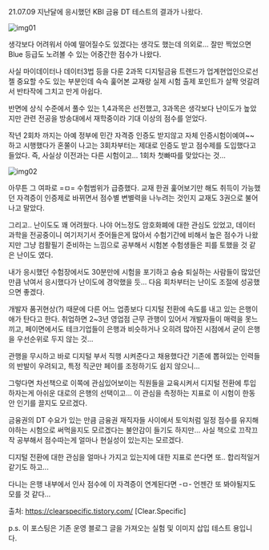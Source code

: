 21.07.09 지난달에 응시했던 KBI 금융 DT 테스트의 결과가 나왔다.

![img01](https://user-images.githubusercontent.com/73065598/129484344-67689ad9-c9a0-4b73-b8f9-0acde1892521.png)

생각보다 어려워서 아예 떨어질수도 있겠다는 생각도 했는데 의외로... 잘만 찍었으면 Blue 등급도 노려볼 수 있는 어중간한 점수가 나왔다.

사실 마이데이터나 데이터3법 등을 다룬 2과목 디지털금융 트렌드가 업계현업인으로선 젤 중요할 수도 있는 부분인데 슥슥 훑어본 교재랑 실제 시험 출제 포인트가 살짝 엇갈려서 반타작에 그치고 만게 아쉽다.

반면에 상식 수준에서 풀수 있는 1,4과목은 선전했고, 3과목은 생각보다 난이도가 높았지만 관련 전공을 방송대에서 재학중이라 기대 이상의 점수를 얻었다.

 

작년 2회차 까지는 아예 정부에 민간 자격증 인증도 받지않고 자체 인증시험이예여~~ 하고 시행했다가 혼쭐이 나고는 3회차부터는 제대로 인증도 받고 점수제를 도입했다고 들었다. 즉, 사실상 이전과는 다른 시험이고... 1회차 첫빠따를 맞았다는 것...

![img02](https://user-images.githubusercontent.com/73065598/129484346-8f3fa06f-7e39-4da3-863c-a1b330839e0d.png)


아무튼 그 여파로 =ㅁ= 수험범위가 급증했다. 교재 한권 훑어보기만 해도 취득이 가능했던 자격증이 인증제로 바뀌면서 점수별 변별력을 나누려는 것인지 교재도 3권으로 불어나고 말았다.

 

그리고.. 난이도도 꽤 어려웠다. 나야 어느정도 암호화폐에 대한 관심도 있었고, 데이터과학을 전공중이니 여기저기서 줏어들은게 많아서 수험기간에 비해서 높은 점수가 나왔지만 그냥 컴활필기 준비하는 느낌으로 공부해서 시험본 수험생들은 피를 토했을 것 같은 난이도 였다.

 

내가 응시했던 수험장에서도 30분만에 시험을 포기하고 슝슝 퇴실하는 사람들이 많았던 만큼 낚여서 응시했다가 난이도에 경악했을 듯... 다음 회차부터는 난이도 조절에 성공했으면 좋겠다.

 

개발자 품귀현상(?) 때문에 다른 어느 업종보다 디지털 전환에 속도를 내고 있는 은행이 애가 탄다고 한다. 취업하면 2~3년 영업점 근무 관행이 있어서 개발자들이 매력을 못느끼고, 페이면에서도 테크기업들이 은행과 비슷하거나 오히려 많아진 시점에서 굳이 은행을 우선순위로 두지 않는 것...

 

관행을 무시하고 바로 디지털 부서 직행 시켜준다고 채용했다간 기존에 뽑혀있는 인력들의 반발이 우려되고, 특정 직군만 페이를 조정하기도 쉽지 않으니...

 

그렇다면 차선책으로 이쪽에 관심있어보이는 직원들을 교육시켜서 디지털 전환에 투입하자는게 아쉬운 대로의 은행의 선택이고... 이 관심을 측정하는 지표로 이 시험이 한동안 인기를 끌지도 모르겠다.

 

금융권의 DT 수요가 있는 만큼 금융권 재직자들 사이에서 토익처럼 일정 점수를 유지해야하는 시험으로 써먹을지도 모르겠다는 불안감이 들기도 하지만... 사실 책으로 끄작끄작 공부해서 점수따는게 얼마나 현실성이 있는지는 모르겠다.

디지털 전환에 대한 관심을 얼마나 가지고 있는지에 대한 지표로 쓴다면 또.. 합리적일거 같기도 하고...

 

다니는 은행 내부에서 인사 점수에 이 자격증이 연계된다면 -ㅁ- 언젠간 또 봐야될지도 모를 것 같다...



출처: https://clearspecific.tistory.com/ [Clear.Specific]

p.s. 이 포스팅은 기존 운영 블로그 글을 가져오는 실험 및 이미지 삽입 테스트 용입니다.
